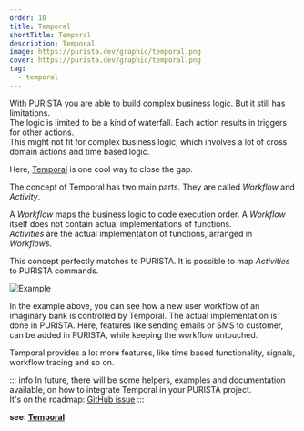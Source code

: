 ```yaml
---
order: 10
title: Temporal
shortTitle: Temporal
description: Temporal
image: https://purista.dev/graphic/temporal.png
cover: https://purista.dev/graphic/temporal.png
tag:
  - temporal
---
```


With PURISTA you are able to build complex business logic. But it still has limitations.  
The logic is limited to be a kind of waterfall. Each action results in triggers for other actions.  
This might not fit for complex business logic, which involves a lot of cross domain actions and time based logic.

Here, [Temporal](https://temporal.io) is one cool way to close the gap.  

The concept of Temporal has two main parts. They are called _Workflow_ and _Activity_.  

A _Workflow_ maps the business logic to code execution order. A _Workflow_ itself does not contain actual implementations of functions.  
_Activities_ are the actual implementation of functions, arranged in _Workflows_.  

This concept perfectly matches to PURISTA. It is possible to map _Activities_ to PURISTA commands.

![Example](/graphic/temporal.svg)

In the example above, you can see how a new user workflow of an imaginary bank is controlled by Temporal. The actual implementation is done in PURISTA. Here, features like sending emails or SMS to customer, can be added in PURISTA, while keeping the workflow untouched.

Temporal provides a lot more features, like time based functionality, signals, workflow tracing and so on.

::: info
In future, there will be some helpers, examples and documentation available, on how to integrate Temporal in your PURISTA project.  
It's on the roadmap: [GitHub issue](https://github.com/sebastianwessel/purista/issues/86)
:::

**see: [Temporal](https://temporal.io)**
